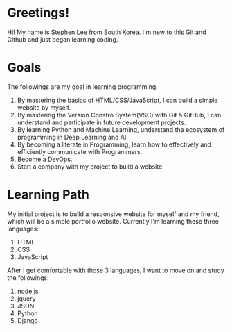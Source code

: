 # Greetings!

Hi!
My name is Stephen Lee from South Korea.
I'm new to this Git and Github and just began learning coding.

# Goals

The followings are my goal in learning programming:
  1. By mastering the basics of HTML/CSS/JavaScript, I can build a simple website by myself.
  2. By mastering the Version Constro System(VSC) with Git & GitHub, I can understand and participate in future development projects.
  3. By learning Python and Machine Learning, understand the ecosystem of programming in Deep Learning and AI.
  4. By becoming a literate in Programming, learn how to effectively and efficiently communicate with Programmers.
  5. Become a DevOps.
  6. Start a company with my project to build a website.

# Learning Path

My initial project is to build a responsive website for myself and my friend, which will be a simple portfolio website.
Currently I'm learning these three languages:
  1. HTML
  2. CSS
  3. JavaScript
  
After I get comfortable with those 3 languages, I want to move on and study the followings:
  1. node.js
  2. jquery
  3. JSON
  4. Python
  5. Django


